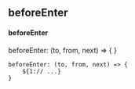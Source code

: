 ## beforeEnter
#### beforeEnter
beforeEnter: (to, from, next) => { }
```
beforeEnter: (to, from, next) => {
	${1:// ...}
}
```